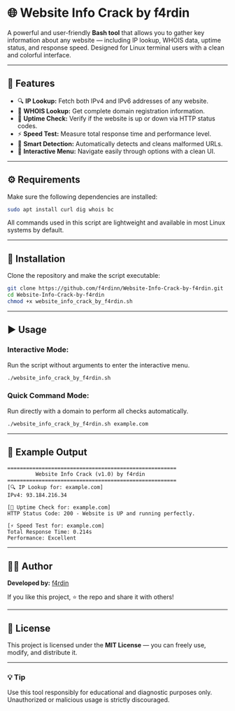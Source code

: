 # 🌐 Website Info Crack by f4rdin

A powerful and user-friendly **Bash tool** that allows you to gather key information about any website — including IP lookup, WHOIS data, uptime status, and response speed. Designed for Linux terminal users with a clean and colorful interface.

---

## 🚀 Features

* 🔍 **IP Lookup:** Fetch both IPv4 and IPv6 addresses of any website.
* 📜 **WHOIS Lookup:** Get complete domain registration information.
* 🚦 **Uptime Check:** Verify if the website is up or down via HTTP status codes.
* ⚡ **Speed Test:** Measure total response time and performance level.
* 🧠 **Smart Detection:** Automatically detects and cleans malformed URLs.
* 🎨 **Interactive Menu:** Navigate easily through options with a clean UI.

---

## ⚙️ Requirements

Make sure the following dependencies are installed:

```bash
sudo apt install curl dig whois bc
```

All commands used in this script are lightweight and available in most Linux systems by default.

---

## 🧩 Installation

Clone the repository and make the script executable:

```bash
git clone https://github.com/f4rdinn/Website-Info-Crack-by-f4rdin.git
cd Website-Info-Crack-by-f4rdin
chmod +x website_info_crack_by_f4rdin.sh
```

---

## ▶️ Usage

### **Interactive Mode:**

Run the script without arguments to enter the interactive menu.

```bash
./website_info_crack_by_f4rdin.sh
```

### **Quick Command Mode:**

Run directly with a domain to perform all checks automatically.

```bash
./website_info_crack_by_f4rdin.sh example.com
```

---

## 🧰 Example Output

```
======================================================
         Website Info Crack (v1.0) by f4rdin
======================================================
[🔍 IP Lookup for: example.com]
IPv4: 93.184.216.34

[🚦 Uptime Check for: example.com]
HTTP Status Code: 200 - Website is UP and running perfectly.

[⚡ Speed Test for: example.com]
Total Response Time: 0.214s
Performance: Excellent
```

---

## 🧑‍💻 Author

**Developed by:** [f4rdin](https://github.com/f4rdinn)

If you like this project, ⭐ the repo and share it with others!

---

## 🪪 License

This project is licensed under the **MIT License** — you can freely use, modify, and distribute it.

---

### 💡 Tip

Use this tool responsibly for educational and diagnostic purposes only. Unauthorized or malicious usage is strictly discouraged.
